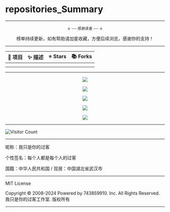 # repositories_Summary

---

<div align="center">
    <p><sub>↓ --- 感谢读者 --- ↓</sub></p>
    榜单持续更新，如有帮助请加星收藏，方便后续浏览，感谢你的支持！
</div>

---

| 🎁 项目 | ✨ 描述 | ⭐ Stars | 📚 Forks |
| :--------: | :--------: | :---------: | :---------: |
|  |  |  |  |
|  |  |  |  |

---

<p align="center">
  <img src="https://raw.gitmirror.com/743859910/repositories_Summary/master/img/1.webp">
</p>

<p align="center">
  <img src="https://raw.gitmirror.com/743859910/repositories_Summary/master/img/2.webp">
</p>

<p align="center">
  <img src="https://raw.gitmirror.com/743859910/repositories_Summary/master/img/3.webp">
</p>

<p align="center">
  <img src="https://raw.gitmirror.com/743859910/repositories_Summary/master/img/4.webp">
</p>

<p align="center">
  <img src="https://raw.gitmirror.com/743859910/repositories_Summary/master/img/5.webp">
</p>

---

![Visitor Count](https://profile-counter.glitch.me/{repositories_Summary}/count.svg)

---

昵称：我只是你的过客

个性签名：每个人都是每个人的过客

国籍：中华人民共和国 / 现居：中国湖北省武汉市

---

MIT License

Copyright © 2008-2024 Powered by 743859910. Inc. All Rights Reserved. 我只是你的过客工作室. 版权所有

---
